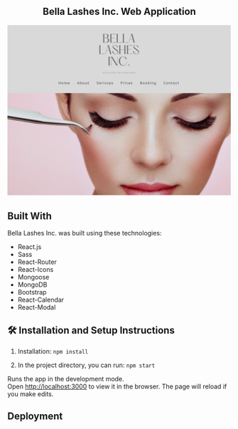 <h2 align="center">
Bella Lashes Inc. Web Application <br/>
</h2>

<div align="center">
<img src="./main-img.jpg" alt="demo"/>
</div>

## Built With

Bella Lashes Inc. was built using these technologies:

- React.js
- Sass
- React-Router
- React-Icons
- Mongoose
- MongoDB
- Bootstrap
- React-Calendar
- React-Modal

## 🛠 Installation and Setup Instructions

1. Installation: `npm install`

2. In the project directory, you can run: `npm start`

Runs the app in the development mode.\
Open [http://localhost:3000](http://localhost:3000) to view it in the browser.
The page will reload if you make edits.

## Deployment 
